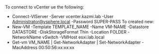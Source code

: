 To connect to vCenter ue the following:
  - Connect-VIServer -Server vcenter.kazmi.lab -User Administrator@vsphere.local -Password SUPER-PASS
To created new:
  - New-VM -Template TEMPLATE_NAME -Name VM-NAME -Datastore DATASTORE -DiskStorageFormat Thin -Location FOLDER -NetworkName vSwitch -VMHost esxi.lab.local
  - Get-vm VM_NAME | Get-NetworkAdapter | Set-NetworkAdapter -MacAddress 00:50:56:xx:xx:xx
